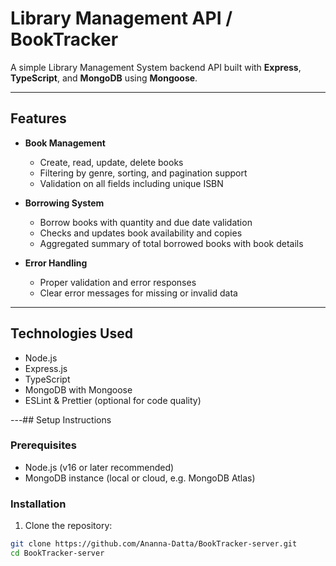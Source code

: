 # Library Management API / BookTracker

A simple Library Management System backend API built with **Express**, **TypeScript**, and **MongoDB** using **Mongoose**.

---

## Features

- **Book Management**  
  - Create, read, update, delete books  
  - Filtering by genre, sorting, and pagination support  
  - Validation on all fields including unique ISBN  

- **Borrowing System**  
  - Borrow books with quantity and due date validation  
  - Checks and updates book availability and copies  
  - Aggregated summary of total borrowed books with book details  

- **Error Handling**  
  - Proper validation and error responses  
  - Clear error messages for missing or invalid data  

---

## Technologies Used

- Node.js  
- Express.js  
- TypeScript  
- MongoDB with Mongoose  
- ESLint & Prettier (optional for code quality)  

---## Setup Instructions

### Prerequisites

- Node.js (v16 or later recommended)  
- MongoDB instance (local or cloud, e.g. MongoDB Atlas)  

### Installation

1. Clone the repository:

```bash
git clone https://github.com/Ananna-Datta/BookTracker-server.git
cd BookTracker-server